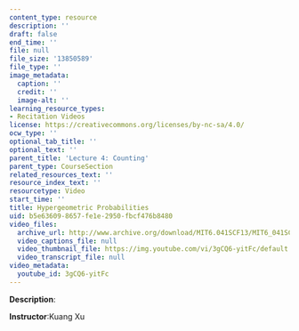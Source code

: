 ```yaml
---
content_type: resource
description: ''
draft: false
end_time: ''
file: null
file_size: '13850589'
file_type: ''
image_metadata:
  caption: ''
  credit: ''
  image-alt: ''
learning_resource_types:
- Recitation Videos
license: https://creativecommons.org/licenses/by-nc-sa/4.0/
ocw_type: ''
optional_tab_title: ''
optional_text: ''
parent_title: 'Lecture 4: Counting'
parent_type: CourseSection
related_resources_text: ''
resource_index_text: ''
resourcetype: Video
start_time: ''
title: Hypergeometric Probabilities
uid: b5e63609-8657-fe1e-2950-fbcf476b8480
video_files:
  archive_url: http://www.archive.org/download/MIT6.041SCF13/MIT6_041SCF13_Edit2_Take2_No13_Ch1_HypergeometicProbabilities_300k.mp4
  video_captions_file: null
  video_thumbnail_file: https://img.youtube.com/vi/3gCQ6-yitFc/default.jpg
  video_transcript_file: null
video_metadata:
  youtube_id: 3gCQ6-yitFc
---
```

**Description**:

**Instructor**:Kuang Xu